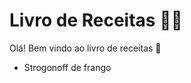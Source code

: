 # Livro de Receitas :man_cook:

Olá! Bem vindo ao livro de receitas :walking:

- Strogonoff de frango

